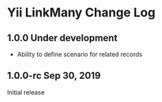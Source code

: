 Yii LinkMany Change Log
=======================

1.0.0 Under development
-----------------------

- Ability to define scenario for related records


1.0.0-rc Sep 30, 2019
---------------------

Initial release

